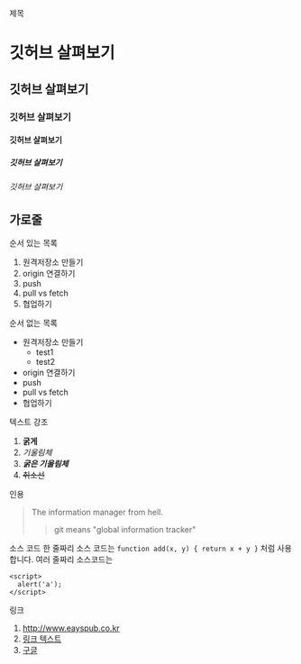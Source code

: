 제목
# 깃허브 살펴보기
## 깃허브 살펴보기
### 깃허브 살펴보기
#### 깃허브 살펴보기
##### 깃허브 살펴보기
###### 깃허브 살펴보기

가로줄
----

순서 있는 목록
1. 원격저장소 만들기
2. origin 연결하기
3. push
4. pull vs fetch
5. 협업하기

순서 없는 목록
- 원격저장소 만들기
  - test1
  - test2
- origin 연결하기
- push
- pull vs fetch
- 협업하기

텍스트 강조
1. **굵게**
2. *기울림체*
3. ***굵은 기울림체***
4. ~~취소선~~

인용
> The information manager from hell.
>> git means "global information tracker"

소스 코드
한 줄짜리 소스 코드는 `function add(x, y) { return x + y }` 처럼 사용합니다.
여러 줄짜리 소스코드는 
```
<script>
  alert('a');
</script>
```

링크
1. <http://www.eayspub.co.kr>
2. [링크 텍스트](http://www.eayspub.co.kr)
3. [구글](https://www.google.com, "검색 사이트")

